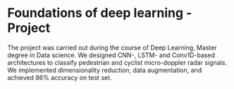 # Foundations of deep learning - Project
The project was carried out during the course of Deep Learning, Master degree in Data science. 
We designed CNN-, LSTM- and Conv1D-based architectures to classify pedestrian and cyclist micro-doppler radar signals. We implemented dimensionality reduction, data augmentation, and achieved 86% accuracy on test set.



